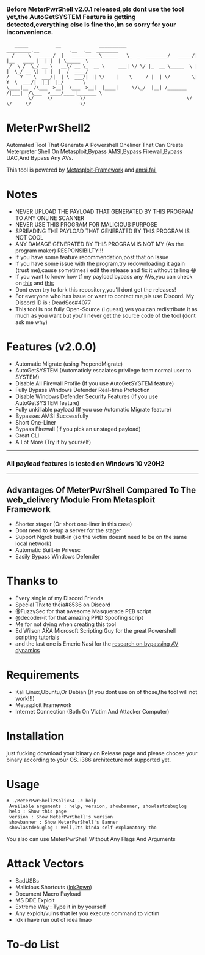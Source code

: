 ### Before MeterPwrShell v2.0.1 released,pls dont use the tool yet,the AutoGetSYSTEM Feature is getting detected,everything else is fine tho,im so sorry for your inconvenience.
```
   _____          __              __________                _________.__           .__  .__  ________  
  /     \   _____/  |_  __________\______   \_  _  ________/   _____/|  |__   ____ |  | |  | \_____  \ 
 /  \ /  \_/ __ \   __\/ __ \_  __ \     ___| \/ \/ |_  __ \_____  \ |  |  \_/ __ \|  | |  |  /  ____/ 
/    Y    \  ___/|  | \  ___/|  | \/    |    \     / |  | \/        \|   Y  \  ___/|  |_|  |_/       \ 
\____|__  /\___  >__|  \___  >__|  |____|     \/\_/  |__| /_______  /|___|  /\___  >____/____|_______ \
        \/     \/          \/                                     \/      \/     \/                  \/   
```
# MeterPwrShell2
Automated Tool That Generate A Powershell Oneliner That Can Create Meterpreter Shell On Metasploit,Bypass AMSI,Bypass Firewall,Bypass UAC,And Bypass Any AVs.

This tool is powered by [Metasploit-Framework](https://github.com/rapid7/metasploit-framework) and [amsi.fail](https://amsi.fail)
# Notes
- NEVER UPLOAD THE PAYLOAD THAT GENERATED BY THIS PROGRAM TO ANY ONLINE SCANNER
- NEVER USE THIS PROGRAM FOR MALICIOUS PURPOSE
- SPREADING THE PAYLOAD THAT GENERATED BY THIS PROGRAM IS NOT COOL
- ANY DAMAGE GENERATED BY THIS PROGRAM IS NOT MY (As the program maker) RESPONSIBILTY!!!
- If you have some feature recommendation,post that on Issue
- If you have some issue with the program,try redownloading it again (trust me),cause sometimes i edit the release and fix it without telling 😂
- If you want to know how tf my payload bypass any AVs,you can check on [this](https://gist.github.com/GetRektBoy724/9383c9580cb1c9935fc04cc7eb7ef004) and [this](https://blog.sevagas.com/Bypass-Antivirus-Dynamic-Analysis)
- Dont even try to fork this repository,you'll dont get the releases!
- For everyone who has issue or want to contact me,pls use Discord. My Discord ID is : DeadSec#4077
- This tool is not fully Open-Source (i guess),yes you can redistribute it as much as you want but you'll never get the source code of the tool (dont ask me why)
# Features (v2.0.0)
- Automatic Migrate (using PrependMigrate)
- AutoGetSYSTEM (Automaticly escalates privilege from normal user to SYSTEM)
- Disable All Firewall Profile (If you use AutoGetSYSTEM feature)
- Fully Bypass Windows Defender Real-time Protection
- Disable Windows Defender Security Features (If you use AutoGetSYSTEM feature)
- Fully unkillable payload (If you use Automatic Migrate feature)
- Bypasses AMSI Successfully 
- Short One-Liner 
- Bypass Firewall (If you pick an unstaged payload)
- Great CLI
- A Lot More (Try it by yourself)
--------------------------------------------------------------
### All payload features is tested on Windows 10 v20H2
--------------------------------------------------------------
## Advantages Of MeterPwrShell Compared To The web_delivery Module From Metasploit Framework
- Shorter stager (Or short one-liner in this case)
- Dont need to setup a server for the stager 
- Support Ngrok built-in (so the victim doesnt need to be on the same local network)
- Automatic Built-in Privesc
- Easily Bypass Windows Defender 
# Thanks to
- Every single of my Discord Friends
- Special Thx to theia#8536 on Discord
- @FuzzySec for that awesome Masquerade PEB script
- @decoder-it for that amazing PPID Spoofing script
- Me for not dying when creating this tool
- Ed Wilson AKA Microsoft Scripting Guy for the great Powershell scripting tutorials
- and the last one is Emeric Nasi for the [research on bypassing AV dynamics](https://blog.sevagas.com/IMG/pdf/BypassAVDynamics.pdf)
# Requirements
- Kali Linux,Ubuntu,Or Debian (If you dont use on of those,the tool will not work!!!)
- Metasploit Framework
- Internet Connection (Both On Victim And Attacker Computer)
# Installation
just fucking download your binary on Release page and please choose your binary according to your OS.
i386 architecture not supported yet.
# Usage
```
# ./MeterPwrShell2Kalix64 -c help
 Available arguments : help, version, showbanner, showlastdebuglog                                
 help : Show this page                                                                                                                                                
 version : Show MeterPwrShell's version                                                                                                                               
 showbanner : Show MeterPwrShell's Banner                                                                                                                             
 showlastdebuglog : Well,Its kinda self-explanatory tho                                                                                                               
 ```
 You also can use MeterPwrShell Without Any Flags And Arguments
 # Attack Vectors
 - BadUSBs
 - Malicious Shortcuts ([lnk2pwn](https://github.com/it-gorillaz/lnk2pwn/))
 - Document Macro Payload
 - MS DDE Exploit
 - Extreme Way : Type it in by yourself
 - Any exploit/vulns that let you execute command to victim
 - Idk i have run out of idea lmao
 # To-do List
